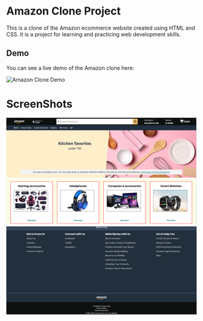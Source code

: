 # Amazon Clone Project

This is a clone of the Amazon ecommerce website created using HTML and CSS. It is a project for learning and practicing web development skills.

## Demo

You can see a live demo of the Amazon clone here:

![Amazon Clone Demo](https://shopstream.netlify.app/)

# ScreenShots

![Alt text](Screenshots/amazon-1.png)
 ![Alt text](Screenshots/amazon-2.png) 
 ![Alt text](Screenshots/amazon-3.png)